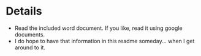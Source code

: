 # Details
* Read the included word document. If you like, read it using google documents.
* I do hope to have that information in this readme someday... when I get around to it. 